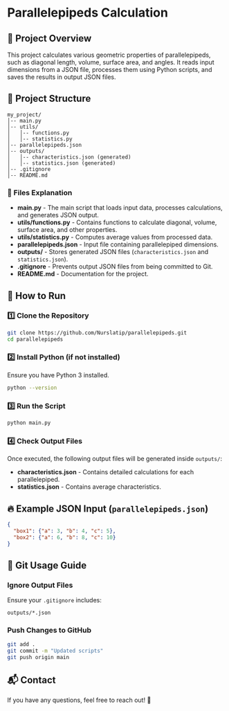 # Parallelepipeds Calculation

## 📌 Project Overview
This project calculates various geometric properties of parallelepipeds, such as diagonal length, volume, surface area, and angles. It reads input dimensions from a JSON file, processes them using Python scripts, and saves the results in output JSON files.

## 📂 Project Structure
```
my_project/
│-- main.py
│-- utils/
│   │-- functions.py
│   │-- statistics.py
│-- parallelepipeds.json
│-- outputs/
│   │-- characteristics.json (generated)
│   │-- statistics.json (generated)
│-- .gitignore
│-- README.md
```

### 📜 Files Explanation
- **main.py** - The main script that loads input data, processes calculations, and generates JSON output.
- **utils/functions.py** - Contains functions to calculate diagonal, volume, surface area, and other properties.
- **utils/statistics.py** - Computes average values from processed data.
- **parallelepipeds.json** - Input file containing parallelepiped dimensions.
- **outputs/** - Stores generated JSON files (`characteristics.json` and `statistics.json`).
- **.gitignore** - Prevents output JSON files from being committed to Git.
- **README.md** - Documentation for the project.

## 🚀 How to Run
### 1️⃣ Clone the Repository
```sh
git clone https://github.com/Nurslatip/parallelepipeds.git
cd parallelepipeds
```

### 2️⃣ Install Python (if not installed)
Ensure you have Python 3 installed.
```sh
python --version
```

### 3️⃣ Run the Script
```sh
python main.py
```

### 4️⃣ Check Output Files
Once executed, the following output files will be generated inside `outputs/`:
- **characteristics.json** - Contains detailed calculations for each parallelepiped.
- **statistics.json** - Contains average characteristics.

## 🔥 Example JSON Input (`parallelepipeds.json`)
```json
{
  "box1": {"a": 3, "b": 4, "c": 5},
  "box2": {"a": 6, "b": 8, "c": 10}
}
```

## 📌 Git Usage Guide
### Ignore Output Files
Ensure your `.gitignore` includes:
```
outputs/*.json
```

### Push Changes to GitHub
```sh
git add .
git commit -m "Updated scripts"
git push origin main
```

## 📬 Contact
If you have any questions, feel free to reach out! 🚀

